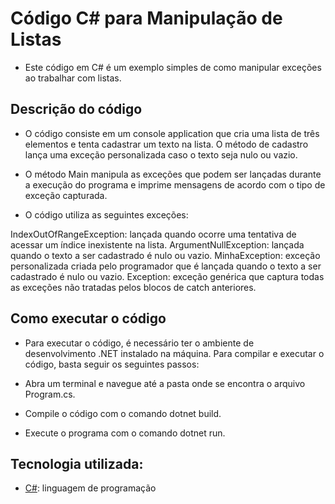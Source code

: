 # Código C# para Manipulação de Listas
* Este código em C# é um exemplo simples de como manipular exceções ao trabalhar com listas.


## Descrição do código
* O código consiste em um console application que cria uma lista de três elementos e tenta cadastrar um texto na lista. O método de cadastro lança uma exceção personalizada caso o texto seja nulo ou vazio.

* O método Main manipula as exceções que podem ser lançadas durante a execução do programa e imprime mensagens de acordo com o tipo de exceção capturada.

* O código utiliza as seguintes exceções:

IndexOutOfRangeException: lançada quando ocorre uma tentativa de acessar um índice inexistente na lista.
ArgumentNullException: lançada quando o texto a ser cadastrado é nulo ou vazio.
MinhaException: exceção personalizada criada pelo programador que é lançada quando o texto a ser cadastrado é nulo ou vazio.
Exception: exceção genérica que captura todas as exceções não tratadas pelos blocos de catch anteriores.

## Como executar o código
* Para executar o código, é necessário ter o ambiente de desenvolvimento .NET instalado na máquina. Para compilar e executar o código, basta seguir os seguintes passos:

* Abra um terminal e navegue até a pasta onde se encontra o arquivo Program.cs.
* Compile o código com o comando dotnet build.
* Execute o programa com o comando dotnet run.

## Tecnologia utilizada:

* [C#](https://docs.microsoft.com/pt-br/dotnet/csharp/): linguagem de programação 

